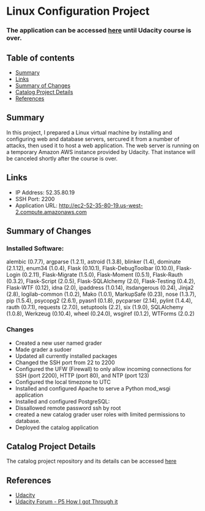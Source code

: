 # Linux Configuration Project

### The application can be accessed [here][1] until Udacity course is over.

## Table of contents
- [Summary](#summary)
- [Links](#links)
- [Summary of Changes](#summary-of-changes)
- [Catalog Project Details](#catalog-project-details)
- [References](#references)

## Summary
In this project, I prepared a Linux virtual machine by installing and configuring web and database servers, sercured it from a number of attacks, then used it to host a web application.  The web server is running on a temporary Amazon AWS instance provided by Udacity.  That instance will be canceled shortly after the course is over.

## Links
- IP Address: 52.35.80.19
- SSH Port: 2200
- Application URL: http://ec2-52-35-80-19.us-west-2.compute.amazonaws.com

## Summary of Changes
### Installed Software:
alembic (0.7.7), argparse (1.2.1), astroid (1.3.8), blinker (1.4), dominate (2.1.12),
enum34 (1.0.4), Flask (0.10.1), Flask-DebugToolbar (0.10.0), Flask-Login (0.2.11),
Flask-Migrate (1.5.0), Flask-Moment (0.5.1), Flask-Rauth (0.3.2), Flask-Script (2.0.5),
Flask-SQLAlchemy (2.0), Flask-Testing (0.4.2), Flask-WTF (0.12), idna (2.0),
ipaddress (1.0.14), itsdangerous (0.24), Jinja2 (2.8), logilab-common (1.0.2), Mako (1.0.1),
MarkupSafe (0.23), nose (1.3.7), pip (1.5.4), psycopg2 (2.6.1), pyasn1 (0.1.8),
pycparser (2.14), pylint (1.4.4), rauth (0.7.1), requests (2.7.0), setuptools (2.2),
six (1.9.0), SQLAlchemy (1.0.8), Werkzeug (0.10.4), wheel (0.24.0), wsgiref (0.1.2),
WTForms (2.0.2)

### Changes
* Created a new user named grader
* Made grader a sudoer
* Updated all currently installed packages
* Changed the SSH port from 22 to 2200
* Configured the UFW (Firewall) to only allow incoming connections for SSH (port 2200), HTTP (port 80), and NTP (port 123)
* Configured the local timezone to UTC
* Installed and configured Apache to serve a Python mod_wsgi application
* Installed and configured PostgreSQL:
* Dissallowed remote password ssh by root
* created a new catalog grader user roles with limited permissions to database.
* Deployed the catalog application

## Catalog Project Details
The catalog project repository and its details can be accessed [here][2]

## References
- [Udacity][3]
- [Udacity Forum - P5 How I got Through it][4]

[1]: http://ec2-52-35-80-19.us-west-2.compute.amazonaws.com
[2]: https://github.com/younessassassi/fullstack-nanodegree-catalog
[3]: https://www.udacity.com/course/viewer#!/c-nd004/l-3573679011/m-3620328723
[4]: https://discussions.udacity.com/t/p5-how-i-got-through-it/15342